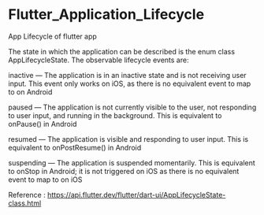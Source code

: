 # Flutter_Application_Lifecycle
App Lifecycle of flutter app

The state in which the application can be described is the enum class AppLifecycleState.
The observable lifecycle events are:

inactive — 
The application is in an inactive state and is not receiving user input. This event only works on iOS, as there is no equivalent event to map to on Android

paused — 
The application is not currently visible to the user, not responding to user input, and running in the background. This is equivalent to onPause() in Android

resumed — The application is visible and responding to user input. This is equivalent to onPostResume() in Android

suspending — 
The application is suspended momentarily. This is equivalent to onStop in Android; 
it is not triggered on iOS as there is no equivalent event to map to on iOS


Reference : https://api.flutter.dev/flutter/dart-ui/AppLifecycleState-class.html

